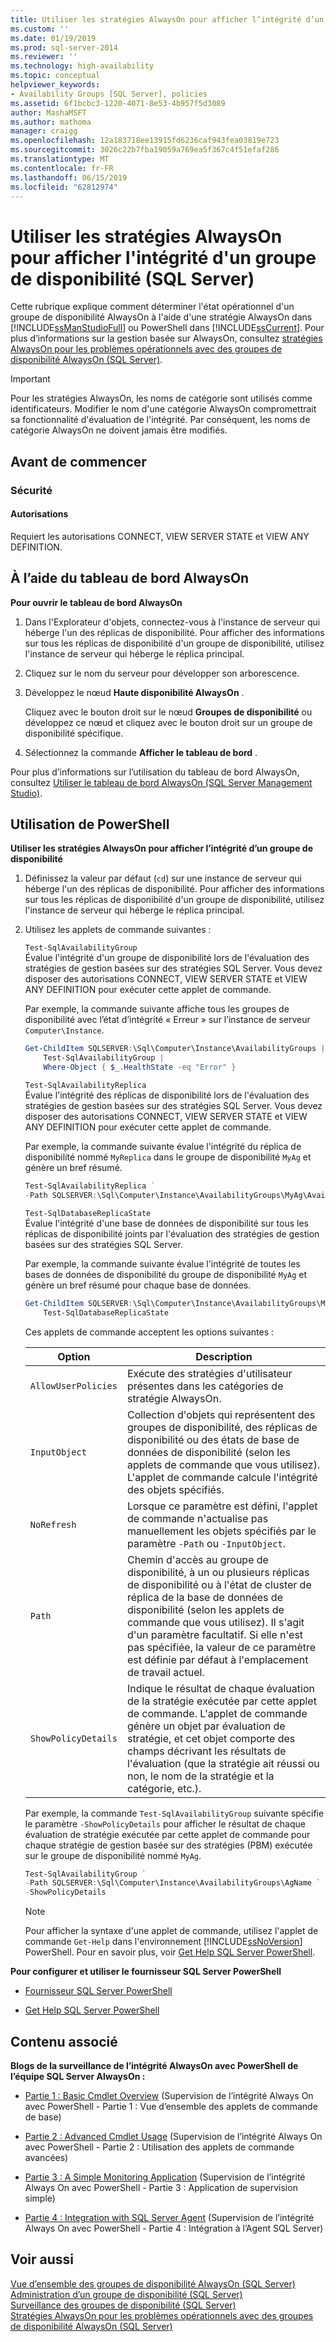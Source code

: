 ```yaml
---
title: Utiliser les stratégies AlwaysOn pour afficher l’intégrité d’un groupe de disponibilité (SQL Server) | Microsoft Docs
ms.custom: ''
ms.date: 01/19/2019
ms.prod: sql-server-2014
ms.reviewer: ''
ms.technology: high-availability
ms.topic: conceptual
helpviewer_keywords:
- Availability Groups [SQL Server], policies
ms.assetid: 6f1bcbc3-1220-4071-8e53-4b957f5d3089
author: MashaMSFT
ms.author: mathoma
manager: craigg
ms.openlocfilehash: 12a183718ee13915fd6236caf943fea03819e723
ms.sourcegitcommit: 3026c22b7fba19059a769ea5f367c4f51efaf286
ms.translationtype: MT
ms.contentlocale: fr-FR
ms.lasthandoff: 06/15/2019
ms.locfileid: "62812974"
---
```

# <a name="use-alwayson-policies-to-view-the-health-of-an-availability-group-sql-server"></a>Utiliser les stratégies AlwaysOn pour afficher l'intégrité d'un groupe de disponibilité (SQL Server)
  Cette rubrique explique comment déterminer l'état opérationnel d'un groupe de disponibilité AlwaysOn à l'aide d'une stratégie AlwaysOn dans [!INCLUDE[ssManStudioFull](../../../includes/ssmanstudiofull-md.md)] ou PowerShell dans [!INCLUDE[ssCurrent](../../../includes/sscurrent-md.md)]. Pour plus d’informations sur la gestion basée sur AlwaysOn, consultez [stratégies AlwaysOn pour les problèmes opérationnels avec des groupes de disponibilité AlwaysOn (SQL Server)](always-on-policies-for-operational-issues-always-on-availability.md).  
  
> [!IMPORTANT]  
>  Pour les stratégies AlwaysOn, les noms de catégorie sont utilisés comme identificateurs. Modifier le nom d'une catégorie AlwaysOn compromettrait sa fonctionnalité d'évaluation de l'intégrité. Par conséquent, les noms de catégorie AlwaysOn ne doivent jamais être modifiés.  
  

  
##  <a name="BeforeYouBegin"></a> Avant de commencer  
  
###  <a name="Security"></a> Sécurité  
  
####  <a name="Permissions"></a> Autorisations  
 Requiert les autorisations CONNECT, VIEW SERVER STATE et VIEW ANY DEFINITION.  
  
##  <a name="SSMSProcedure"></a> À l’aide du tableau de bord AlwaysOn  
 **Pour ouvrir le tableau de bord AlwaysOn**  
  
1.  Dans l'Explorateur d'objets, connectez-vous à l'instance de serveur qui héberge l'un des réplicas de disponibilité. Pour afficher des informations sur tous les réplicas de disponibilité d'un groupe de disponibilité, utilisez l'instance de serveur qui héberge le réplica principal.  
  
2.  Cliquez sur le nom du serveur pour développer son arborescence.  
  
3.  Développez le nœud **Haute disponibilité AlwaysOn** .  
  
     Cliquez avec le bouton droit sur le nœud **Groupes de disponibilité** ou développez ce nœud et cliquez avec le bouton droit sur un groupe de disponibilité spécifique.  
  
4.  Sélectionnez la commande **Afficher le tableau de bord** .  
  
 Pour plus d’informations sur l’utilisation du tableau de bord AlwaysOn, consultez [Utiliser le tableau de bord AlwaysOn &#40;SQL Server Management Studio&#41;](use-the-always-on-dashboard-sql-server-management-studio.md).  
  
##  <a name="PowerShellProcedure"></a> Utilisation de PowerShell  
 **Utiliser les stratégies AlwaysOn pour afficher l’intégrité d’un groupe de disponibilité**  
  
1.  Définissez la valeur par défaut (`cd`) sur une instance de serveur qui héberge l'un des réplicas de disponibilité. Pour afficher des informations sur tous les réplicas de disponibilité d'un groupe de disponibilité, utilisez l'instance de serveur qui héberge le réplica principal.  
  
2.  Utilisez les applets de commande suivantes :  
  
     `Test-SqlAvailabilityGroup`  
     Évalue l'intégrité d'un groupe de disponibilité lors de l'évaluation des stratégies de gestion basées sur des stratégies SQL Server. Vous devez disposer des autorisations CONNECT, VIEW SERVER STATE et VIEW ANY DEFINITION pour exécuter cette applet de commande.  
  
     Par exemple, la commande suivante affiche tous les groupes de disponibilité avec l’état d’intégrité « Erreur » sur l’instance de serveur `Computer\Instance`.  
  
    ```powershell
    Get-ChildItem SQLSERVER:\Sql\Computer\Instance\AvailabilityGroups |
        Test-SqlAvailabilityGroup |
        Where-Object { $_.HealthState -eq "Error" }  
    ```  
  
     `Test-SqlAvailabilityReplica`  
     Évalue l'intégrité des réplicas de disponibilité lors de l'évaluation des stratégies de gestion basées sur des stratégies SQL Server. Vous devez disposer des autorisations CONNECT, VIEW SERVER STATE et VIEW ANY DEFINITION pour exécuter cette applet de commande.  
  
     Par exemple, la commande suivante évalue l'intégrité du réplica de disponibilité nommé `MyReplica` dans le groupe de disponibilité `MyAg` et génère un bref résumé.  
  
    ```powershell
    Test-SqlAvailabilityReplica `   
    -Path SQLSERVER:\Sql\Computer\Instance\AvailabilityGroups\MyAg\AvailabilityReplicas\MyReplica  
    ```  
  
     `Test-SqlDatabaseReplicaState`  
     Évalue l'intégrité d'une base de données de disponibilité sur tous les réplicas de disponibilité joints par l'évaluation des stratégies de gestion basées sur des stratégies SQL Server.  
  
     Par exemple, la commande suivante évalue l'intégrité de toutes les bases de données de disponibilité du groupe de disponibilité `MyAg` et génère un bref résumé pour chaque base de données.  
  
    ```powershell
    Get-ChildItem SQLSERVER:\Sql\Computer\Instance\AvailabilityGroups\MyAg\DatabaseReplicaStates |
        Test-SqlDatabaseReplicaState  
    ```  
  
     Ces applets de commande acceptent les options suivantes :  
  
    |Option|Description|  
    |------------|-----------------|  
    |`AllowUserPolicies`|Exécute des stratégies d'utilisateur présentes dans les catégories de stratégie AlwaysOn.|  
    |`InputObject`|Collection d'objets qui représentent des groupes de disponibilité, des réplicas de disponibilité ou des états de base de données de disponibilité (selon les applets de commande que vous utilisez). L'applet de commande calcule l'intégrité des objets spécifiés.|  
    |`NoRefresh`|Lorsque ce paramètre est défini, l'applet de commande n'actualise pas manuellement les objets spécifiés par le paramètre `-Path` ou `-InputObject`.|  
    |`Path`|Chemin d'accès au groupe de disponibilité, à un ou plusieurs réplicas de disponibilité ou à l'état de cluster de réplica de la base de données de disponibilité (selon les applets de commande que vous utilisez). Il s'agit d'un paramètre facultatif. Si elle n'est pas spécifiée, la valeur de ce paramètre est définie par défaut à l'emplacement de travail actuel.|  
    |`ShowPolicyDetails`|Indique le résultat de chaque évaluation de la stratégie exécutée par cette applet de commande. L'applet de commande génère un objet par évaluation de stratégie, et cet objet comporte des champs décrivant les résultats de l'évaluation (que la stratégie ait réussi ou non, le nom de la stratégie et la catégorie, etc.).|  
  
     Par exemple, la commande `Test-SqlAvailabilityGroup` suivante spécifie le paramètre `-ShowPolicyDetails` pour afficher le résultat de chaque évaluation de stratégie exécutée par cette applet de commande pour chaque stratégie de gestion basée sur des stratégies (PBM) exécutée sur le groupe de disponibilité nommé `MyAg`.  
  
    ```powershell
    Test-SqlAvailabilityGroup `   
    -Path SQLSERVER:\Sql\Computer\Instance\AvailabilityGroups\AgName `  
    -ShowPolicyDetails  
    ```  
  
    > [!NOTE]  
    >  Pour afficher la syntaxe d'une applet de commande, utilisez l'applet de commande `Get-Help` dans l'environnement [!INCLUDE[ssNoVersion](../../../includes/ssnoversion-md.md)] PowerShell. Pour en savoir plus, voir [Get Help SQL Server PowerShell](../../../powershell/sql-server-powershell.md).  
  
 **Pour configurer et utiliser le fournisseur SQL Server PowerShell**  
  
-   [Fournisseur SQL Server PowerShell](../../../powershell/sql-server-powershell-provider.md)  
  
-   [Get Help SQL Server PowerShell](../../../powershell/sql-server-powershell.md)  
  
##  <a name="RelatedContent"></a> Contenu associé  
 **Blogs de la surveillance de l’intégrité AlwaysOn avec PowerShell de l’équipe SQL Server AlwaysOn :**  
  
-   [Partie 1 : Basic Cmdlet Overview](https://blogs.msdn.com/b/sqlalwayson/archive/2012/02/13/monitoring-alwayson-health-with-powershell-part-1.aspx) (Supervision de l’intégrité Always On avec PowerShell - Partie 1 : Vue d’ensemble des applets de commande de base)  
  
-   [Partie 2 : Advanced Cmdlet Usage](https://blogs.msdn.com/b/sqlalwayson/archive/2012/02/13/monitoring-alwayson-health-with-powershell-part-2.aspx) (Supervision de l’intégrité Always On avec PowerShell - Partie 2 : Utilisation des applets de commande avancées)  
  
-   [Partie 3 : A Simple Monitoring Application](https://blogs.msdn.com/b/sqlalwayson/archive/2012/02/15/monitoring-alwayson-health-with-powershell-part-3.aspx) (Supervision de l’intégrité Always On avec PowerShell - Partie 3 : Application de supervision simple)  
  
-   [Partie 4 : Integration with SQL Server Agent](https://blogs.msdn.com/b/sqlalwayson/archive/2012/02/15/the-always-on-health-model-part-4.aspx) (Supervision de l’intégrité Always On avec PowerShell - Partie 4 : Intégration à l’Agent SQL Server)  
  
## <a name="see-also"></a>Voir aussi  
 [Vue d’ensemble des groupes de disponibilité AlwaysOn &#40;SQL Server&#41;](overview-of-always-on-availability-groups-sql-server.md)   
 [Administration d’un groupe de disponibilité &#40;SQL Server&#41;](administration-of-an-availability-group-sql-server.md)   
 [Surveillance des groupes de disponibilité &#40;SQL Server&#41;](monitoring-of-availability-groups-sql-server.md)   
 [Stratégies AlwaysOn pour les problèmes opérationnels avec des groupes de disponibilité AlwaysOn (SQL Server)](always-on-policies-for-operational-issues-always-on-availability.md) 
  
  
